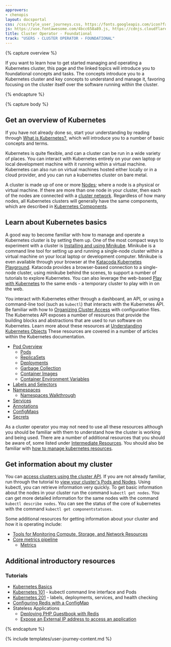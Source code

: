 ```yaml
---
approvers:
- chenopis
layout: docsportal
css: /css/style_user_journeys.css, https://fonts.googleapis.com/icon?family=Material+Icons
js: https://use.fontawesome.com/4bcc658a89.js, https://cdnjs.cloudflare.com/ajax/libs/prefixfree/1.0.7/prefixfree.min.js
title: Cluster Operator - Foundational
track: "USERS › CLUSTER OPERATOR › FOUNDATIONAL"
---
```


{% capture overview %}

If you want to learn how to get started managing and operating a Kubernetes cluster, this page and the linked topics will introduce you to foundational concepts and tasks.
The concepts introduce you to a Kubernetes cluster and key concepts to understand and manage it, favoring focusing on the cluster itself over the software running within the cluster.

{% endcapture %}

<!-- Foundational
Nodes, Pods, Networks, Deployments, Services, ConfigMaps, Secrets
Labels, Selectors, Annotations
Metrics
-->

{% capture body %}

## Get an overview of Kubernetes

If you have not already done so, start your understanding by reading through [What is Kubernetes?](/docs/concepts/overview/what-is-kubernetes/), which will introduce you to a number of basic concepts and terms.

Kubernetes is quite flexible, and can a cluster can be run in a wide variety of places. You can interact with Kubernetes entirely on your own laptop or local development machine with it running within a virtual machine. Kubernetes can also run on virtual machines hosted either locally or in a cloud provider, and you can run a kubernetes cluster on bare metal.

A cluster is made up of one or more [Nodes](/docs/concepts/architecture/nodes/); where a node is a physical or virtual machine. If there are more than one node in your cluster, then each of the nodes are connected with a [cluster network](/docs/concepts/cluster-administration/networking/). Regardless of how many nodes, all Kubernetes clusters will generally have the same components, which are described in [Kubernetes Components](/docs/concepts/overview/components).

## Learn about Kubernetes basics

A good way to become familiar with how to manage and operate a Kubernetes cluster is by setting them up.
One of the most compact ways to experiment with a cluster is [Installing and using Minikube](/docs/tasks/tools/install-minikube/).
Minikube is a command line tool for setting up and running a single-node cluster within a virtual machine on your local laptop or development computer. Minikube is even available through your browser at the [Katacoda Kubernetes Playground](https://www.katacoda.com/courses/kubernetes/playground).
Katacoda provides a browser-based connection to a single-node cluster, using minikube behind the scenes, to support a number of tutorials to explore Kubernetes. You can also leverage the web-based [Play with Kubernetes](http://labs.play-with-k8s.com/) to the same ends - a temporary cluster to play with in on the web.

You interact with Kubernetes either through a dashboard, an API, or using a command-line tool (such as `kubectl`) that interacts with the Kubernetes API.
Be familiar with how to [Organizing Cluster Access](/docs/concepts/configuration/organize-cluster-access-kubeconfig/) with configuration files.
The Kubernetes API exposes a number of resources that provide the building blocks and abstractions that are used to run software on Kubernetes.
Learn more about these resources at [Understanding Kubernetes Objects](/docs/concepts/overview/kubernetes-objects)
These resources are covered in a number of articles within the Kubernetes documentation.

* [Pod Overview](/docs/concepts/workloads/pods/pod-overview/)
  * [Pods](/docs/concepts/workloads/pods/pod/)
  * [ReplicaSets](/docs/concepts/workloads/controllers/replicaset/)
  * [Deployments](/docs/concepts/workloads/controllers/deployment/)
  * [Garbage Collection](/docs/concepts/workloads/controllers/garbage-collection/)
  * [Container Images](/docs/concepts/containers/images/)
  * [Container Environment Variables](docs/concepts/containers/container-environment-variables/)
* [Labels and Selectors](/docs/concepts/overview/working-with-objects/labels/)
* [Namespaces](/docs/concepts/overview/working-with-objects/namespaces/)
  * [Namespaces Walkthrough](/docs/tasks/administer-cluster/namespaces-walkthrough/)
* [Services](/docs/concepts/services-networking/service/)
* [Annotations](/docs/concepts/overview/working-with-objects/annotations/)
* [ConfigMaps](/docs/tasks/configure-pod-container/configmap/)
* [Secrets](/docs/concepts/configuration/secret/)

As a cluster operator you may not need to use all these resources although you should be familiar with them to understand how the cluster is working and being used.
There are a number of additional resources that you should be aware of, some listed under [Intermediate Resources](/docs/user-journeys/cluster-operator/intermediate#section-1).
You should also be familiar with [how to manage kubernetes resources](/docs/concepts/cluster-administration/manage-deployment/).

## Get information about my cluster

You can [access clusters using the cluster API](/docs/tasks/administer-cluster/access-cluster-api/).
If you are not already familiar, run through the tutorial to [view your cluster's Pods and Nodes](/docs/tutorials/kubernetes-basics/explore-intro/).
Using kubectl, you can retrieve information very quickly.
To get basic information about the nodes in your cluster run the command `kubectl get nodes`.
You can get more detailed information for the same nodes with the command `kubectl describe nodes`.
You can see the status of the core of kubernetes with the command `kubectl get componentstatuses`.

Some additional resources for getting information about your cluster and how it is operating include:

* [Tools for Monitoring Compute, Storage, and Network Resources](/docs/tasks/debug-application-cluster/resource-usage-monitoring/)
* [Core metrics pipeline](/docs/tasks/debug-application-cluster/core-metrics-pipeline/)
  * [Metrics](/docs/concepts/cluster-administration/controller-metrics/)

## Additional introductory resources

### Tutorials

* [Kubernetes Basics](/docs/tutorials/kubernetes-basics/)
* [Kubernetes 101](/docs/user-guide/walkthrough/) - kubectl command line interface and Pods
* [Kubernetes 201](/docs/user-guide/walkthrough/k8s201/) - labels, deployments, services, and health checking
* [Configuring Redis with a ConfigMap](/docs/tutorials/configuration/configure-redis-using-configmap/)
* Stateless Applications
  * [Deploying PHP Guestbook with Redis](/docs/tutorials/stateless-application/guestbook/)
  * [Expose an External IP address to access an application](/docs/tutorials/stateless-application/expose-external-ip-address/)

{% endcapture %}

{% include templates/user-journey-content.md %}
